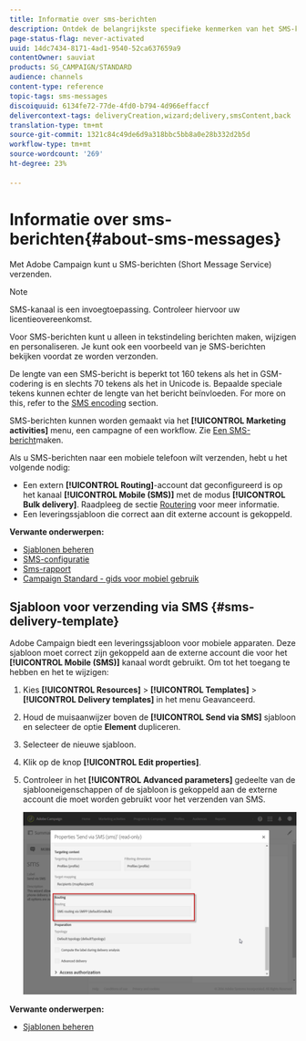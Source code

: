 ```yaml
---
title: Informatie over sms-berichten
description: Ontdek de belangrijkste specifieke kenmerken van het SMS-kanaal in Adobe Campaign.
page-status-flag: never-activated
uuid: 14dc7434-8171-4ad1-9540-52ca637659a9
contentOwner: sauviat
products: SG_CAMPAIGN/STANDARD
audience: channels
content-type: reference
topic-tags: sms-messages
discoiquuid: 6134fe72-77de-4fd0-b794-4d966effaccf
delivercontext-tags: deliveryCreation,wizard;delivery,smsContent,back
translation-type: tm+mt
source-git-commit: 1321c84c49de6d9a318bbc5bb8a0e28b332d2b5d
workflow-type: tm+mt
source-wordcount: '269'
ht-degree: 23%

---
```



# Informatie over sms-berichten{#about-sms-messages}

Met Adobe Campaign kunt u SMS-berichten (Short Message Service) verzenden.

>[!NOTE]
>
>SMS-kanaal is een invoegtoepassing. Controleer hiervoor uw licentieovereenkomst.

Voor SMS-berichten kunt u alleen in tekstindeling berichten maken, wijzigen en personaliseren. Je kunt ook een voorbeeld van je SMS-berichten bekijken voordat ze worden verzonden.

De lengte van een SMS-bericht is beperkt tot 160 tekens als het in GSM-codering is en slechts 70 tekens als het in Unicode is. Bepaalde speciale tekens kunnen echter de lengte van het bericht beïnvloeden. For more on this, refer to the [SMS encoding](../../administration/using/configuring-sms-channel.md#sms-encoding--length-and-transliteration) section.

SMS-berichten kunnen worden gemaakt via het **[!UICONTROL Marketing activities]** menu, een campagne of een workflow. Zie [Een SMS-bericht](../../channels/using/creating-an-sms-message.md)maken.

Als u SMS-berichten naar een mobiele telefoon wilt verzenden, hebt u het volgende nodig:

* Een extern **[!UICONTROL Routing]**-account dat geconfigureerd is op het kanaal **[!UICONTROL Mobile (SMS)]** met de modus **[!UICONTROL Bulk delivery]**. Raadpleeg de sectie [Routering](../../administration/using/configuring-sms-channel.md#defining-an-sms-routing) voor meer informatie.
* Een leveringssjabloon die correct aan dit externe account is gekoppeld.

**Verwante onderwerpen:**

* [Sjablonen beheren](../../start/using/marketing-activity-templates.md)
* [SMS-configuratie](../../administration/using/configuring-sms-channel.md#defining-an-sms-routing)
* [Sms-rapport](../../reporting/using/sms-report.md)
* [Campaign Standard - gids voor mobiel gebruik](https://helpx.adobe.com/nl/campaign/kb/acs-mobile.html)

## Sjabloon voor verzending via SMS {#sms-delivery-template}

Adobe Campaign biedt een leveringssjabloon voor mobiele apparaten. Deze sjabloon moet correct zijn gekoppeld aan de externe account die voor het **[!UICONTROL Mobile (SMS)]** kanaal wordt gebruikt. Om tot het toegang te hebben en het te wijzigen:

1. Kies **[!UICONTROL Resources]** > **[!UICONTROL Templates]** > **[!UICONTROL Delivery templates]** in het menu Geavanceerd.
1. Houd de muisaanwijzer boven de **[!UICONTROL Send via SMS]** sjabloon en selecteer de optie **Element** dupliceren.
1. Selecteer de nieuwe sjabloon.
1. Klik op de knop **[!UICONTROL Edit properties]**.
1. Controleer in het **[!UICONTROL Advanced parameters]** gedeelte van de sjablooneigenschappen of de sjabloon is gekoppeld aan de externe account die moet worden gebruikt voor het verzenden van SMS.

   ![](assets/sms_template.png)

**Verwante onderwerpen:**

* [Sjablonen beheren](../../start/using/marketing-activity-templates.md)
